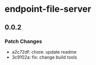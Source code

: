 # endpoint-file-server

## 0.0.2

### Patch Changes

- a2c72df: chore: update readme
- 3c9102a: fix: change build tools
